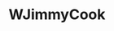 ---
title: WJimmyCook
github: https://github.com/WJimmyCook
mode: dark
transition: 3s
archetype:
  - Little Bit of Everything
---